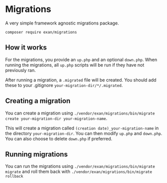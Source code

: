 # Migrations

A very simple framework agnostic migrations package.

```
composer require exan/migrations
```

## How it works

For the migrations, you provide an `up.php` and an optional `down.php`. When running the migrations, all `up.php` scripts will be run if they have not previously ran.

After running a migration, a `.migrated` file will be created. You should add these to your .gitignore `your-migration-dir/*/.migrated`.

## Creating a migration

You can create a migration using `./vendor/exan/migrations/bin/migrate create your-migration-dir your-migration-name`.

This will create a migration called `(creation date)_your-migration-name` in the directory `your-migration-dir`. You can then modify `up.php` and `down.php`. You can also choose to delete `down.php` if preferred.

## Running migrations

You can run the migrations using `./vendor/exan/migrations/bin/migrate migrate` and roll them back with `./vendor/exan/migrations/bin/migrate rollback`
